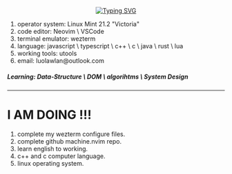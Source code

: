 <p align="center">
    <a href="https://git.io/typing-svg">
        <img src="https://readme-typing-svg.herokuapp.com?font=Source+Code+Pro&weight=900&size=32&pause=1000&color=F7F7F7&background=20085944&center=true&vCenter=true&random=true&width=434&lines=luolawlan" alt="Typing SVG" />
    </a>
</p>

<p>
    <ol>
        <li>operator system: Linux Mint 21.2 "Victoria"</li>
        <li>code editor: Neovim \ VSCode </li>
        <li>terminal emulator: wezterm</li>
        <li>language: javascript \ typescript \ c++ \ c \ java \ rust \ lua</li>
        <li>working tools: utools</li>
        <li>email: luolawlan@outlook.com</li>
    </ol>
</p>

<p>
    <h5>Learning: Data-Structure \ DOM \ algorihtms \ System Design</h5>     
</p>

---

<h1>I AM DOING !!!</h1>

<p id="doing">
    <ol>
        <li>complete my wezterm configure files.</li>
        <li>complete github machine.nvim repo.</li>
        <li>learn english to working.</li>
        <li>c++ and c computer language.</li>
        <li>linux operating system.</li>
    </ol>
</p>
